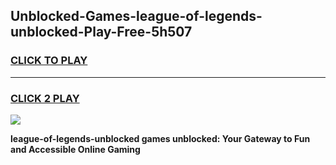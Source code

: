 
## Unblocked-Games-league-of-legends-unblocked-Play-Free-5h507
<h3>
<a href="https://premium76.site?title=league-of-legends-unblocked&ref=20M">CLICK TO PLAY</a></h3>
<hr>

<h3>
<a href="https://premium76.site?title=league-of-legends-unblocked&ref=20M">CLICK 2 PLAY</a>
  
</h3>

<a href="https://premium76.site?title=league-of-legends-unblocked&ref=19M"><img src="https://clearcache.store/games.png"></a>


**league-of-legends-unblocked games unblocked: Your Gateway to Fun and Accessible Online Gaming**
